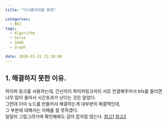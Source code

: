 ```yaml
---
title: "다시풀어야할 문제"

categories:
  - BOJ
tags:
  - Algorithm
  - Solve
  - 1DAB
  - Graph

date: 2020-01-22 21:30:00
---
```


## 1. 해결하지 못한 이유.

하이퍼 링크를 사용하는데, 간선끼리 하이퍼링크끼리 서로 연결해주어서 bfs를 돌리면  
너무 많이 돌아서 시간초과가 난다는 것은 알았다.  
그런데 더미 노드를 만들어서 해결하는게 대부분의 해결책인데,  
그 부분에 대해서는 이해를 잘 못하겠다.  
일일이 그림그려가며 확인해봐도 감이 잡히질 않는다.
[참고1](https://www.acmicpc.net/source/15044612)
[참고2](https://stack07142.tistory.com/135)